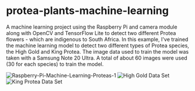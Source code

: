 # protea-plants-machine-learning

A machine learning project using the Raspberry Pi and camera module along with OpenCV and TensorFlow Lite to detect two different Protea flowers - which are indigenous to South Africa. In this example, I've trained the machine learning model to detect two different types of Protea species, the High Gold and King Protea. The image data used to train the model was taken with a Samsung Note 20 Ultra. A total of about 60 images were used (30 for each species) to train the model.

![Raspberry-Pi-Machine-Learning-Proteas-1](https://github.com/Ruchen101/protea-plants-machine-learning/assets/60179984/b173475f-35de-4c3f-b61f-032528f7e966)
![High Gold Data Set](https://github.com/Ruchen101/protea-plants-machine-learning/assets/60179984/ef20a5ed-780a-46b8-9244-dd0766f4aeae)
![King Protea Data Set](https://github.com/Ruchen101/protea-plants-machine-learning/assets/60179984/9e24747f-2527-4c0d-888f-946776b0ca9a)
